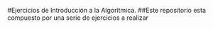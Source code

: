 #Ejercicios de Introducción a la Algorítmica.
##Este  repositorio esta compuesto por una serie de ejercicios a realizar
